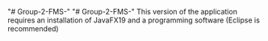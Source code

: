 "# Group-2-FMS-" 
"# Group-2-FMS-" 
This version of the application requires an installation of JavaFX19 and a programming software (Eclipse is recommended)
